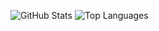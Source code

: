 ![GitHub Stats](https://github-readme-stats.vercel.app/api?username=bagususwanto&show_icons=true&theme=radical&count_private=true&include_all_commits=true&custom_title=My%20GitHub%20Stats)
![Top Languages](https://github-readme-stats.vercel.app/api/top-langs/?username=bagususwanto&show_icons=true&layout=compact&theme=radical&count_private=true&include_all_commits=true&custom_title=My%20GitHub%20Stats)


